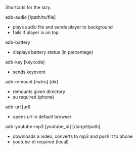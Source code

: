 Shortcuts for the lazy.

adb-audio [/path/to/file]
* plays audio file and sends player to background
* fails if player is on top

adb-battery
* displays battery status (in percentage)

adb-key [keycode]
* sends keyevent

adb-remount [rw/ro] [dir]
* remounts given directory
* su required (phone)

adb-url [url]
* opens url in default browser

adb-youtube-mp3 [youtube_id] [/target/path]
* downloads a video, converts to mp3 and push it to phone
* youtube-dl required (local)

